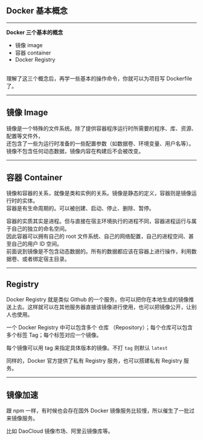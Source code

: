 <!-- sectionTitle: Docker 基本概念 -->

## Docker 基本概念

---

**Docker 三个基本的概念**

- 镜像 image
- 容器 container
- Docker Registry

<br />
理解了这三个概念后，再学一些基本的操作命令，你就可以为项目写 Dockerfile 了。

---

## 镜像 Image

镜像是一个特殊的文件系统。除了提供容器程序运行时所需要的程序、库、资源、配置等文件外，
<br/>
还包含了一些为运行时准备的一些配置参数（如数据卷、环境变量、用户名等）。
<br/>
镜像不包含任何动态数据，镜像内容在构建后不会被改变。

---

## 容器 Container

镜像和容器的关系，就像是类和实例的关系。镜像是静态的定义，容器则是镜像运行时的实体。
<br/>
容器是有生命周期的。可以被创建、启动、停止、删除、暂停。

容器的实质其实是进程。但与直接在宿主环境执行的进程不同，容器进程运行与属于自己的独立的命名空间。
<br/>
因此容器可以拥有自己的 root 文件系统、自己的网络配置，自己的进程空间、甚至自己的用户 ID 空间。
<br/>
前面说到镜像是不包含动态数据的。所有的数据都应该在容器上进行操作，利用数据卷、或者绑定宿主目录。

---

## Registry

Docker Registry 就是类似 Github 的一个服务，你可以把你在本地生成的镜像推送上去。这样就可以在其他服务器直接该镜像进行使用，也可以把镜像公开，让别人也使用。

一个 Docker Registry 中可以包含多个 仓库 （Repository）；每个仓库可以包含多个标签 Tag；每个标签对应一个镜像。

每个镜像可以用 tag 来指定具体版本的镜像。不打 `tag` 则默认 `latest`

同样的，Docker 官方提供了私有 Registry 服务，也可以搭建私有 Registry 服务。


---

## 镜像加速

跟 npm 一样，有时候也会存在国外 Docker 镜像服务比较慢，所以催生了一批过来镜像服务。

比如 DaoCloud 镜像市场、阿里云镜像库等。


